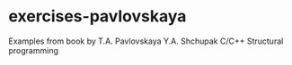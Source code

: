 # exercises-pavlovskaya

Examples from book by T.A. Pavlovskaya Y.A. Shchupak
C/C++ Structural programming

